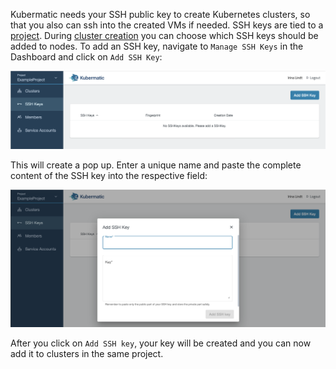 Kubermatic needs your SSH public key to create Kubernetes clusters, so that you also can ssh into the created VMs if needed. SSH keys are tied to a [project](../../02.Documentation/02.projects/default.en.md). During [cluster creation](../02.create-a-cluster/default.en.md) you can choose which SSH keys should be added to nodes. To add an SSH key, navigate to `Manage SSH Keys` in the Dashboard and click on `Add SSH Key`:

![Add SSH key in the top right corner](02-add-ssh-key-overview.png)

This will create a pop up. Enter a unique name and paste the complete content of the SSH key into the respective field:

![Dialog to add an SSH key](02-add-ssh-key-dialog.png)

After you click on `Add SSH key`, your key will be created and you can now add it to clusters in the same project.